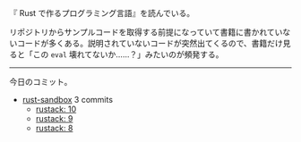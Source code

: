 『 Rust で作るプログラミング言語』を読んでいる。

リポジトリからサンプルコードを取得する前提になっていて書籍に書かれていないコードが多くある。説明されていないコードが突然出てくるので、書籍だけ見ると「この `eval` 壊れてないか……？」みたいのが頻発する。

---

今日のコミット。

- [rust-sandbox](https://github.com/bouzuya/rust-sandbox) 3 commits
  - [rustack: 10](https://github.com/bouzuya/rust-sandbox/commit/e10a9eb59a2537f3bd6207b077c76686db3352b9)
  - [rustack: 9](https://github.com/bouzuya/rust-sandbox/commit/9ae7484433e61a68d362e7da2b36ec0c83d297c3)
  - [rustack: 8](https://github.com/bouzuya/rust-sandbox/commit/f79b459e4f5ea9bacca930cd3b14b87422bc6c3c)
